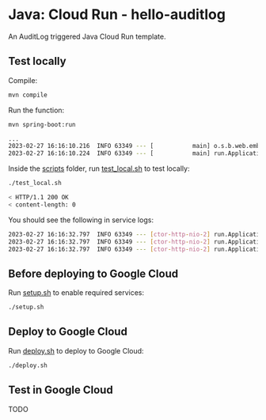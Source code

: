 # Java: Cloud Run - hello-auditlog

 An AuditLog triggered Java Cloud Run template.

## Test locally

Compile:

```sh
mvn compile
```

Run the function:

```sh
mvn spring-boot:run

...
2023-02-27 16:16:10.216  INFO 63349 --- [           main] o.s.b.web.embedded.netty.NettyWebServer  : Netty started on port 8080
2023-02-27 16:16:10.224  INFO 63349 --- [           main] run.Application                          : Started Application in 1.629 seconds (JVM running for 1.95)
```

Inside the [scripts](scripts) folder, run [test_local.sh](scripts/test.sh) to
test locally:

```sh
./test_local.sh

< HTTP/1.1 200 OK
< content-length: 0
```

You should see the following in service logs:

```sh
2023-02-27 16:16:32.797  INFO 63349 --- [ctor-http-nio-2] run.Application                          : ServiceName: bigquery.googleapis.com
2023-02-27 16:16:32.797  INFO 63349 --- [ctor-http-nio-2] run.Application                          : MethodName: jobservice.jobcompleted
2023-02-27 16:16:32.797  INFO 63349 --- [ctor-http-nio-2] run.Application                          : ResourceName: projects/test-project/jobs/sample-job
```

## Before deploying to Google Cloud

Run [setup.sh](scripts/setup.sh) to enable required services:

```sh
./setup.sh
```

## Deploy to Google Cloud

Run [deploy.sh](scripts/deploy.sh) to deploy to Google Cloud:

```sh
./deploy.sh
```

## Test in Google Cloud

TODO
